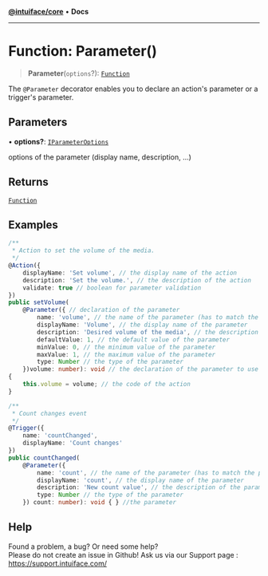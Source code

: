 [**@intuiface/core**](../README.md) • **Docs**

***

# Function: Parameter()

> **Parameter**(`options`?): [`Function`](https://developer.mozilla.org/en-US/docs/Web/JavaScript/Reference/Global_Objects/Function)

The `@Parameter` decorator enables you to declare an action's parameter or a trigger's parameter.

## Parameters

• **options?**: [`IParameterOptions`](../interfaces/IParameterOptions.md)

options of the parameter (display name, description, ...)

## Returns

[`Function`](https://developer.mozilla.org/en-US/docs/Web/JavaScript/Reference/Global_Objects/Function)

## Examples

```ts
/**
 * Action to set the volume of the media.
 */
@Action({
    displayName: 'Set volume', // the display name of the action
    description: 'Set the volume.', // the description of the action
    validate: true // boolean for parameter validation
})
public setVolume(
    @Parameter({ // declaration of the parameter
        name: 'volume', // the name of the parameter (has to match the parameter)
        displayName: 'Volume', // the display name of the parameter
        description: 'Desired volume of the media', // the description of the parameter
        defaultValue: 1, // the default value of the parameter
        minValue: 0, // the minimum value of the parameter
        maxValue: 1, // the maximum value of the parameter
        type: Number // the type of the parameter
    })volume: number): void // the declaration of the parameter to use (same name)
{
    this.volume = volume; // the code of the action
}

```

```ts
/**
 * Count changes event
 */
@Trigger({
    name: 'countChanged',
    displayName: 'Count changes'
})
public countChanged(
    @Parameter({
        name: 'count', // the name of the parameter (has to match the parameter)
        displayName: 'count', // the display name of the parameter
        description: 'New count value', // the description of the parameter
        type: Number // the type of the parameter
    }) count: number): void { } //the parameter
```


## Help
Found a problem, a bug? Or need some help?  
Please do not create an issue in Github! Ask us via our Support page : https://support.intuiface.com/